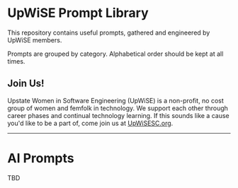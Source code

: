 # UpWiSE Prompt Library
This repository contains useful prompts, gathered and engineered by UpWiSE members.

Prompts are grouped by category.  Alphabetical order should be kept at all times.

## Join Us!
Upstate Women in Software Engineering (UpWiSE) is a non-profit, no cost group of women and femfolk in technology.
We support each other through career phases and continual technology learning.
If this sounds like a cause you'd like to be a part of, come join us at [UpWiSESC.org](UpWiSESC.org).

---
# AI Prompts
TBD 
